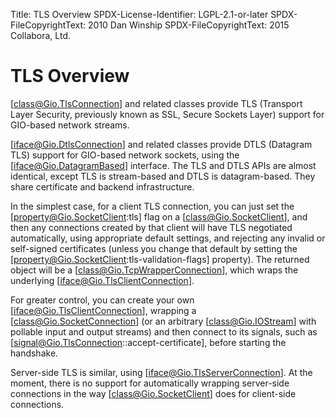 Title: TLS Overview
SPDX-License-Identifier: LGPL-2.1-or-later
SPDX-FileCopyrightText: 2010 Dan Winship
SPDX-FileCopyrightText: 2015 Collabora, Ltd.

# TLS Overview

[class@Gio.TlsConnection] and related classes provide TLS (Transport Layer
Security, previously known as SSL, Secure Sockets Layer) support for GIO-based
network streams.

[iface@Gio.DtlsConnection] and related classes provide DTLS (Datagram TLS)
support for GIO-based network sockets, using the [iface@Gio.DatagramBased]
interface. The TLS and DTLS APIs are almost identical, except TLS is
stream-based and DTLS is datagram-based. They share certificate and backend
infrastructure.

In the simplest case, for a client TLS connection, you can just set the
[property@Gio.SocketClient:tls] flag on a [class@Gio.SocketClient], and then any
connections created by that client will have TLS negotiated automatically, using
appropriate default settings, and rejecting any invalid or self-signed
certificates (unless you change that default by setting the
[property@Gio.SocketClient:tls-validation-flags] property). The returned object
will be a [class@Gio.TcpWrapperConnection], which wraps the underlying
[iface@Gio.TlsClientConnection].

For greater control, you can create your own [iface@Gio.TlsClientConnection],
wrapping a [class@Gio.SocketConnection] (or an arbitrary [class@Gio.IOStream]
with pollable input and output streams) and then connect to its signals,
such as [signal@Gio.TlsConnection::accept-certificate], before starting the
handshake.

Server-side TLS is similar, using [iface@Gio.TlsServerConnection]. At the
moment, there is no support for automatically wrapping server-side
connections in the way [class@Gio.SocketClient] does for client-side
connections.

